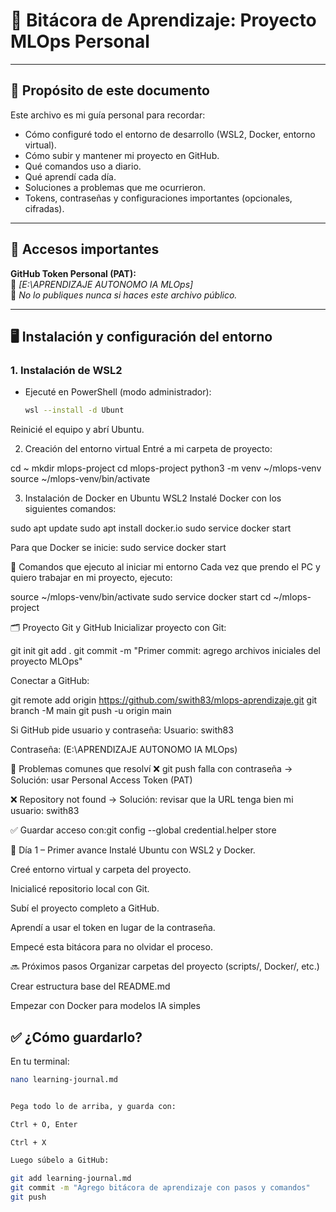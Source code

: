 
# 📘 Bitácora de Aprendizaje: Proyecto MLOps Personal

---

## 🧠 Propósito de este documento

Este archivo es mi guía personal para recordar:
- Cómo configuré todo el entorno de desarrollo (WSL2, Docker, entorno virtual).
- Cómo subir y mantener mi proyecto en GitHub.
- Qué comandos uso a diario.
- Qué aprendí cada día.
- Soluciones a problemas que me ocurrieron.
- Tokens, contraseñas y configuraciones importantes (opcionales, cifradas).

---

## 🔐 Accesos importantes

**GitHub Token Personal (PAT):**  
💬 *[E:\APRENDIZAJE AUTONOMO IA MLOps]*  
🛑 *No lo publiques nunca si haces este archivo público.*

---

## 🖥️ Instalación y configuración del entorno

### 1. Instalación de WSL2

- Ejecuté en PowerShell (modo administrador):
  ```bash
  wsl --install -d Ubunt


Reinicié el equipo y abrí Ubuntu.

2. Creación del entorno virtual
Entré a mi carpeta de proyecto:

cd ~
mkdir mlops-project
cd mlops-project
python3 -m venv ~/mlops-venv
source ~/mlops-venv/bin/activate


3. Instalación de Docker en Ubuntu WSL2
Instalé Docker con los siguientes comandos:

sudo apt update
sudo apt install docker.io
sudo service docker start

Para que Docker se inicie: sudo service docker start



🧩 Comandos que ejecuto al iniciar mi entorno
Cada vez que prendo el PC y quiero trabajar en mi proyecto, ejecuto:


source ~/mlops-venv/bin/activate
sudo service docker start
cd ~/mlops-project



🗂️ Proyecto Git y GitHub
Inicializar proyecto con Git:

git init
git add .
git commit -m "Primer commit: agrego archivos iniciales del proyecto MLOps"


Conectar a GitHub:

git remote add origin https://github.com/swith83/mlops-aprendizaje.git
git branch -M main
git push -u origin main


Si GitHub pide usuario y contraseña:
Usuario: swith83

Contraseña: (E:\APRENDIZAJE AUTONOMO IA MLOps)


🐙 Problemas comunes que resolví
❌ git push falla con contraseña → Solución: usar Personal Access Token (PAT)

❌ Repository not found → Solución: revisar que la URL tenga bien mi usuario: swith83

✅ Guardar acceso con:git config --global credential.helper store



📅 Día 1 – Primer avance
Instalé Ubuntu con WSL2 y Docker.

Creé entorno virtual y carpeta del proyecto.

Inicialicé repositorio local con Git.

Subí el proyecto completo a GitHub.

Aprendí a usar el token en lugar de la contraseña.

Empecé esta bitácora para no olvidar el proceso.



🔜 Próximos pasos
Organizar carpetas del proyecto (scripts/, Docker/, etc.)

Crear estructura base del README.md

Empezar con Docker para modelos IA simples

## ✅ ¿Cómo guardarlo?

En tu terminal:

```bash
nano learning-journal.md


Pega todo lo de arriba, y guarda con:

Ctrl + O, Enter

Ctrl + X

Luego súbelo a GitHub:

git add learning-journal.md
git commit -m "Agrego bitácora de aprendizaje con pasos y comandos"
git push

































